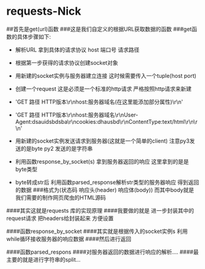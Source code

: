 # requests-Nick

##首先是get(url)函数
###这是我们自定义的根据URL获取数据的函数
###get函数的具体步骤如下:
- 解析URL  拿到具体的请求协议 host  端口号  请求路径
- 根据第一步获得的请求协议创建socket对象
- 用新建的socket实例与服务器建立连接  这时候需要传入一个tuple(host port)
- 创建一个request  这是必须是一个标准的http请求 严格按照http请求来新建
- 'GET 路径 HTTP版本\r\nhost:服务器域名(在这里能添加部分属性)\r\n'
- 'GET 路径 HTTP版本\r\nhost:服务器域名\r\nUser-Agent:dsauidsbdsba\r\ncookies:dhausbd\r\nContentType:text/html\r\n\r\n'

- 用新建的socket实例发送请求到服务器(这就是一个简单的client) 注意py3发送的是byte py2 发送的是字符串
- 利用函数response_by_socket(s) 拿到服务器返回的响应  这里拿到的是是byte类型
- byte转成str后  利用函数parsed_response解析str类型的服务器响应 得到返回的数据
###格式为(状态码 响应头(header) 响应体(body))  而其中body就是我们需要的制作网页爬虫的HTML源码

####其实这就是requests 库的实现原理
####我要做的就是 进一步封装其中的request请求 把headers给封装起来  方便设置

####函数response_by_socket
####其实就是根据传入的socket实例s  利用while循环接收服务器的响应数据
####然后进行返回

####函数parsed_respons
####对服务器返回的数据进行响应的解析....
####最主要的就是进行字符串的split...
